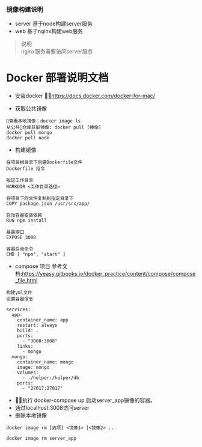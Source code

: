 ### 镜像构建说明

- server
    基于node构建server服务
- web
    基于nginx构建web服务

> 说明  
    nginx服务需要访问server服务


# Docker 部署说明文档

- 安装docker
 https://docs.docker.com/docker-for-mac/

- 获取公共镜像
 ```
 查看本地镜像：docker image ls
 从公共仓库获取镜像: docker pull [镜像]
 docker pull mongo
 docker pull node
 ````
 
 - 构建镜像
 ```
 在项目根目录下创建Dockerfile文件
 Dockerfile 指令
 
 指定工作目录
 WORKDIR <工作目录路径>

 将项目下的文件复制到指定目录下
 COPY package.json /usr/src/app/

 启动容器安装依赖
 RUN npm install
 
 暴露端口
 EXPOSE 3008

 容器启动命令
 CMD [ "npm", "start" ]

 ```

 - compose 项目
参考文档:https://yeasy.gitbooks.io/docker_practice/content/compose/compose_file.html
```
构建yml文件
设置容器信息

services:
  app:
    container_name: app
    restart: always
    build: .
    ports:
      - "3008:3008"
    links:
      - mongo
  mongo:
    container_name: mongo
    image: mongo
    volumes:
      - ./helper:/helper/db
    ports:
      - "27017:27017"

```

- 执行 docker-compose up 启动server_app镜像的容器。
- 通过localhost:3008访问server
- 删除本地镜像
```
docker image rm [选项] <镜像1> [<镜像2> ...

docker image rm server_app
```
